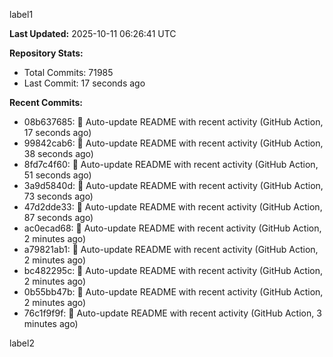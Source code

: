 
label1 
<!-- ACTIVITY_START -->
**Last Updated:** 2025-10-11 06:26:41 UTC

**Repository Stats:**
- Total Commits: 71985
- Last Commit: 17 seconds ago

**Recent Commits:**
- 08b637685: 🤖 Auto-update README with recent activity (GitHub Action, 17 seconds ago)
- 99842cab6: 🤖 Auto-update README with recent activity (GitHub Action, 38 seconds ago)
- 8fd7c4f60: 🤖 Auto-update README with recent activity (GitHub Action, 51 seconds ago)
- 3a9d5840d: 🤖 Auto-update README with recent activity (GitHub Action, 73 seconds ago)
- 47d2dde33: 🤖 Auto-update README with recent activity (GitHub Action, 87 seconds ago)
- ac0ecad68: 🤖 Auto-update README with recent activity (GitHub Action, 2 minutes ago)
- a79821ab1: 🤖 Auto-update README with recent activity (GitHub Action, 2 minutes ago)
- bc482295c: 🤖 Auto-update README with recent activity (GitHub Action, 2 minutes ago)
- 0b55bb47b: 🤖 Auto-update README with recent activity (GitHub Action, 2 minutes ago)
- 76c1f9f9f: 🤖 Auto-update README with recent activity (GitHub Action, 3 minutes ago)
<!-- ACTIVITY_END -->

label2
